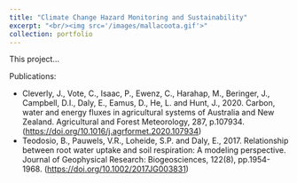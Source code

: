 ```yaml
---
title: "Climate Change Hazard Monitoring and Sustainability"
excerpt: "<br/><img src='/images/mallacoota.gif'>"
collection: portfolio
---
```

This project...

Publications:
* Cleverly, J., Vote, C., Isaac, P., Ewenz, C., Harahap, M., Beringer, J., Campbell, D.I., Daly, E., Eamus, D., He, L. and Hunt, J., 2020. Carbon, water and energy fluxes in agricultural systems of Australia and New Zealand. Agricultural and Forest Meteorology, 287, p.107934.
  (https://doi.org/10.1016/j.agrformet.2020.107934)
* Teodosio, B., Pauwels, V.R., Loheide, S.P. and Daly, E., 2017. Relationship between root water uptake and soil respiration: A modeling perspective. Journal of Geophysical Research: Biogeosciences, 122(8), pp.1954-1968.
  (https://doi.org/10.1002/2017JG003831)
